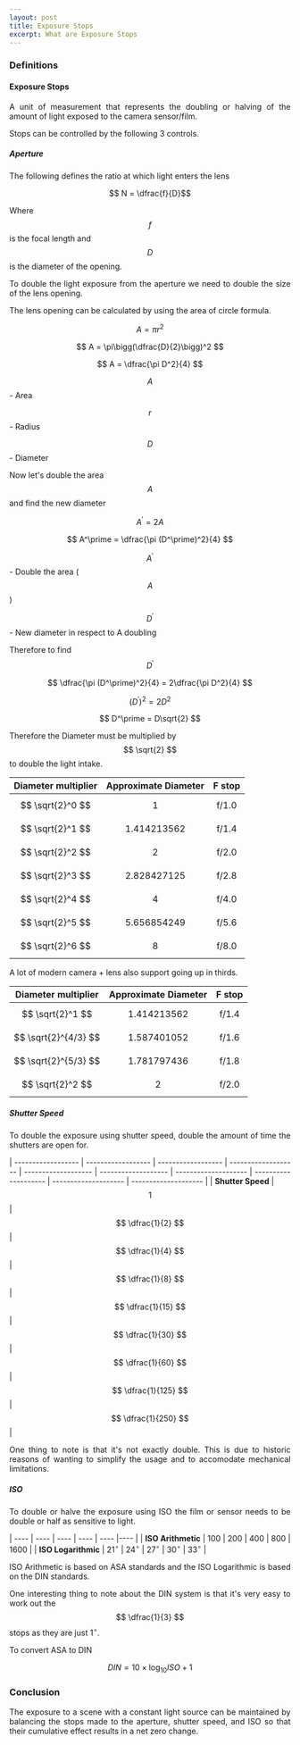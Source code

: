 ```yaml
---
layout: post
title: Exposure Stops
excerpt: What are Exposure Stops
---
```


<div style="text-align: justify" markdown="1">
<h3>Definitions</h3>

<h4>Exposure Stops</h4>
A unit of measurement that represents the doubling or halving of the amount of light exposed to the camera sensor/film.

Stops can be controlled by the following 3 controls.

<h5>Aperture</h5>
The following defines the ratio at which light enters the lens

$$ N = \dfrac{f}{D}$$

Where $$ f $$ is the focal length and $$ D $$ is the diameter of the opening.

To double the light exposure from the aperture we need to double the size of the lens opening.

The lens opening can be calculated by using the area of circle formula.

$$ A = \pi r^2 $$

$$ A = \pi\bigg(\dfrac{D}{2}\bigg)^2 $$

$$ A = \dfrac{\pi D^2}{4} $$

$$ A $$ - Area

$$ r $$ - Radius

$$ D $$ - Diameter

Now let's double the area $$ A $$ and find the new diameter

$$ A^\prime = 2A $$

$$ A^\prime = \dfrac{\pi (D^\prime)^2}{4} $$

$$ A^\prime $$ - Double the area ($$ A $$)

$$ D^\prime $$ - New diameter in respect to A doubling

Therefore to find $$ D^\prime $$

$$ \dfrac{\pi (D^\prime)^2}{4} = 2\dfrac{\pi D^2}{4} $$

$$ (D^\prime)^2 = 2 D^2 $$

$$ D^\prime = D\sqrt{2} $$

Therefore the Diameter must be multiplied by $$ \sqrt{2} $$ to double the light intake.

| Diameter multiplier | Approximate Diameter | F stop |
| :-----------------: | :------------------: | :----: |
|  $$ \sqrt{2}^0 $$   |          1           | f/1.0  |
|  $$ \sqrt{2}^1 $$   |     1.414213562      | f/1.4  |
|  $$ \sqrt{2}^2 $$   |          2           | f/2.0  |
|  $$ \sqrt{2}^3 $$   |     2.828427125      | f/2.8  |
|  $$ \sqrt{2}^4 $$   |          4           | f/4.0  |
|  $$ \sqrt{2}^5 $$   |     5.656854249      | f/5.6  |
|  $$ \sqrt{2}^6 $$   |          8           | f/8.0  |

A lot of modern camera + lens also support going up in thirds.

| Diameter multiplier  | Approximate Diameter | F stop |
| :------------------: | :------------------: | :----: |
|   $$ \sqrt{2}^1 $$   |     1.414213562      | f/1.4  |
| $$ \sqrt{2}^{4/3} $$ |     1.587401052      | f/1.6  |
| $$ \sqrt{2}^{5/3} $$ |     1.781797436      | f/1.8  |
|   $$ \sqrt{2}^2 $$   |          2           | f/2.0  |

<h5>Shutter Speed</h5>

To double the exposure using shutter speed, double the amount of time the shutters are open for.

| ------------------ | ------------------ | ------------------ | ------------------- | ------------------- | ------------------- | -------------------- | -------------------- | -------------------- | -------------------- |
| **Shutter Speed** | $$ 1 $$ | $$ \dfrac{1}{2} $$ | $$ \dfrac{1}{4} $$ | $$ \dfrac{1}{8} $$ | $$ \dfrac{1}{15} $$ | $$ \dfrac{1}{30} $$ | $$ \dfrac{1}{60} $$ | $$ \dfrac{1}{125} $$ | $$ \dfrac{1}{250} $$ |

One thing to note is that it's not exactly double. This is due to historic reasons of wanting to simplify the usage and to accomodate mechanical limitations.

<h5>ISO</h5>

To double or halve the exposure using ISO the film or sensor needs to be double or half as sensitive to light.

| ---- | ---- | ---- | ---- | ---- |---- |
| **ISO Arithmetic** | 100 | 200 | 400 | 800 | 1600 |
| **ISO Logarithmic** | 21$^\circ$ | 24$^\circ$ | 27$^\circ$ | 30$^\circ$ | 33$^\circ$ |

ISO Arithmetic is based on ASA standards and the ISO Logarithmic is based on the DIN standards.

One interesting thing to note about the DIN system is that it's very easy to work out the $$ \dfrac{1}{3} $$ stops as they are just 1$^\circ$.

To convert ASA to DIN

$$ DIN = 10 \times \log_{10} ISO + 1 $$

<h3>Conclusion</h3>

The exposure to a scene with a constant light source can be maintained by balancing the stops made to the aperture, shutter speed, and ISO so that their cumulative effect results in a net zero change.

</div>
